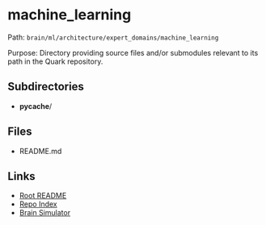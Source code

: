 # machine_learning

Path: `brain/ml/architecture/expert_domains/machine_learning`

Purpose: Directory providing source files and/or submodules relevant to its path in the Quark repository.

## Subdirectories
- __pycache__/

## Files
- README.md

## Links
- [Root README](../../../../README.md)
- [Repo Index](../../../../repo_index.json)
- [Brain Simulator](../../../../brain/architecture/brain_simulator.py)
